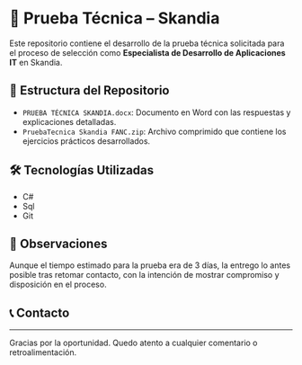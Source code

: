 # 🧪 Prueba Técnica – Skandia

Este repositorio contiene el desarrollo de la prueba técnica solicitada para el proceso de selección como **Especialista de Desarrollo de Aplicaciones IT** en Skandia.

## 📁 Estructura del Repositorio

- `PRUEBA TÉCNICA SKANDIA.docx`: Documento en Word con las respuestas y explicaciones detalladas.
- `PruebaTecnica Skandia FANC.zip`: Archivo comprimido que contiene los ejercicios prácticos desarrollados.

## 🛠️ Tecnologías Utilizadas

- C#
- Sql
- Git

## 📌 Observaciones

Aunque el tiempo estimado para la prueba era de 3 días, la entrego lo antes posible tras retomar contacto, con la intención de mostrar compromiso y disposición en el proceso.

## 📞 Contacto


---

Gracias por la oportunidad. Quedo atento a cualquier comentario o retroalimentación.
